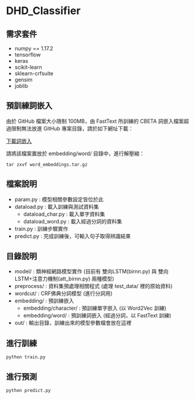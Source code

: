 # DHD_Classifier

## 需求套件

* numpy == 1.17.2
* tensorflow
* keras
* scikit-learn
* sklearn-crfsuite
* gensim
* joblib

## 預訓練詞嵌入

由於 GitHub 檔案大小限制 100MB，由 FastText 所訓練的 CBETA 詞嵌入檔案超過限制無法放進 GitHub 專案目錄，請於如下網址下載：

[下載詞嵌入](https://drive.google.com/file/d/1JQwQ5N2BE4YEif-Y6HZdU07MoEDE7sIH/view?usp=sharing)

請將該檔案置放於 embedding/word/ 目錄中，進行解壓縮：

    tar zxvf word_embeddings.tar.gz

## 檔案說明

* param.py : 模型相關參數設定皆位於此
* dataload.py : 載入訓練與測試資料集
  * dataload_char.py : 載入單字資料集
  * dataload_word.py : 載入經過分詞的資料集
* train.py : 訓練步驟實作
* predict.py : 完成訓練後，可輸入句子取得辨識結果

## 目錄說明

* model/ : 類神經網路模型實作 (目前有 雙向LSTM(birnn.py) 與 雙向LSTM+注意力機制(att_birnn.py) 兩種模型)
* preprocess/ : 資料集預處理相關程式 (處理 test_data/ 裡的原始資料)
* wordcut/ : CRF佛典分詞模型 (進行分詞用)
* embedding/ : 預訓練嵌入
  * embedding/character/ : 預訓練單字嵌入 (以 Word2Vec 訓練)
  * embedding/word/ : 預訓練詞嵌入 (經過分詞，以 FastText 訓練)
* out/ : 輸出目錄，訓練出來的模型參數檔會放在這裡

## 進行訓練

    python train.py

## 進行預測

    python predict.py
